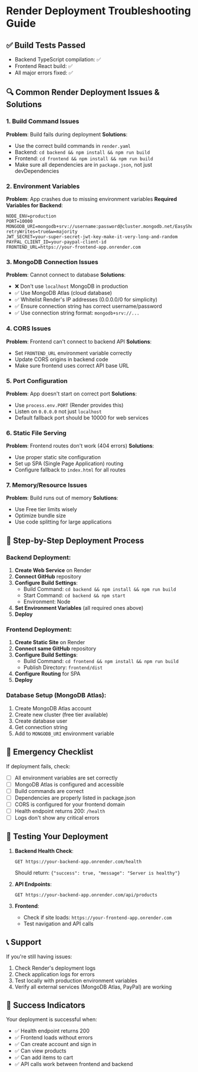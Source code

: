 # Render Deployment Troubleshooting Guide

## ✅ Build Tests Passed
- Backend TypeScript compilation: ✅ 
- Frontend React build: ✅
- All major errors fixed: ✅

## 🔍 Common Render Deployment Issues & Solutions

### 1. **Build Command Issues**
**Problem**: Build fails during deployment
**Solutions**:
- Use the correct build commands in `render.yaml`
- Backend: `cd backend && npm install && npm run build`  
- Frontend: `cd frontend && npm install && npm run build`
- Make sure all dependencies are in `package.json`, not just devDependencies

### 2. **Environment Variables**
**Problem**: App crashes due to missing environment variables
**Required Variables for Backend**:
```
NODE_ENV=production
PORT=10000
MONGODB_URI=mongodb+srv://username:password@cluster.mongodb.net/EasyShop?retryWrites=true&w=majority
JWT_SECRET=your-super-secret-jwt-key-make-it-very-long-and-random
PAYPAL_CLIENT_ID=your-paypal-client-id
FRONTEND_URL=https://your-frontend-app.onrender.com
```

### 3. **MongoDB Connection Issues**
**Problem**: Cannot connect to database
**Solutions**:
- ❌ Don't use `localhost` MongoDB in production
- ✅ Use MongoDB Atlas (cloud database)
- ✅ Whitelist Render's IP addresses (0.0.0.0/0 for simplicity)
- ✅ Ensure connection string has correct username/password
- ✅ Use connection string format: `mongodb+srv://...`

### 4. **CORS Issues**
**Problem**: Frontend can't connect to backend API
**Solutions**:
- Set `FRONTEND_URL` environment variable correctly
- Update CORS origins in backend code
- Make sure frontend uses correct API base URL

### 5. **Port Configuration**
**Problem**: App doesn't start on correct port
**Solutions**:
- Use `process.env.PORT` (Render provides this)
- Listen on `0.0.0.0` not just `localhost`
- Default fallback port should be 10000 for web services

### 6. **Static File Serving**
**Problem**: Frontend routes don't work (404 errors)
**Solutions**:
- Use proper static site configuration
- Set up SPA (Single Page Application) routing
- Configure fallback to `index.html` for all routes

### 7. **Memory/Resource Issues**
**Problem**: Build runs out of memory
**Solutions**:
- Use Free tier limits wisely
- Optimize bundle size
- Use code splitting for large applications

## 📝 Step-by-Step Deployment Process

### Backend Deployment:
1. **Create Web Service** on Render
2. **Connect GitHub** repository
3. **Configure Build Settings**:
   - Build Command: `cd backend && npm install && npm run build`
   - Start Command: `cd backend && npm start`
   - Environment: Node
4. **Set Environment Variables** (all required ones above)
5. **Deploy**

### Frontend Deployment:
1. **Create Static Site** on Render
2. **Connect same GitHub** repository
3. **Configure Build Settings**:
   - Build Command: `cd frontend && npm install && npm run build`
   - Publish Directory: `frontend/dist`
4. **Configure Routing** for SPA
5. **Deploy**

### Database Setup (MongoDB Atlas):
1. Create MongoDB Atlas account
2. Create new cluster (free tier available)
3. Create database user
4. Get connection string
5. Add to `MONGODB_URI` environment variable

## 🚨 Emergency Checklist

If deployment fails, check:
- [ ] All environment variables are set correctly
- [ ] MongoDB Atlas is configured and accessible
- [ ] Build commands are correct
- [ ] Dependencies are properly listed in package.json
- [ ] CORS is configured for your frontend domain
- [ ] Health endpoint returns 200: `/health`
- [ ] Logs don't show any critical errors

## 🔗 Testing Your Deployment

1. **Backend Health Check**: 
   ```
   GET https://your-backend-app.onrender.com/health
   ```
   Should return: `{"success": true, "message": "Server is healthy"}`

2. **API Endpoints**:
   ```
   GET https://your-backend-app.onrender.com/api/products
   ```

3. **Frontend**:
   - Check if site loads: `https://your-frontend-app.onrender.com`
   - Test navigation and API calls

## 📞 Support

If you're still having issues:
1. Check Render's deployment logs
2. Check application logs for errors
3. Test locally with production environment variables
4. Verify all external services (MongoDB Atlas, PayPal) are working

## 🎯 Success Indicators

Your deployment is successful when:
- ✅ Health endpoint returns 200
- ✅ Frontend loads without errors
- ✅ Can create account and sign in
- ✅ Can view products
- ✅ Can add items to cart
- ✅ API calls work between frontend and backend
